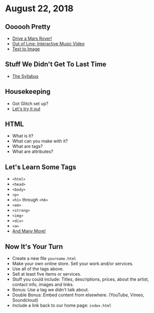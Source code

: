 # August 22, 2018

## Oooooh Pretty

- [Drive a Mars Rover!](https://opensourcerover.jpl.nasa.gov/)
- [Out of Line: Interactive Music Video](http://www.creativeapplications.net/js/out-of-line/)
- [Text to Image](http://t2i.cvalenzuelab.com/)

## Stuff We Didn't Get To Last Time

- [The Syllabus](https://github.com/riebschlager/kcai-tfc-2018/blob/master/syllabus/F18_IARTE240-81_Riebschlager.pdf)

## Housekeeping

- Got Glitch set up?
- [Let's try it out](https://glitch.com/edit/#!/zany-paper)

## HTML

- What is it?
- What can you make with it?
- What are tags?
- What are attributes?

## Let's Learn Some Tags

- `<html>`
- `<head>`
- `<body>`
- `<p>`
- `<h1>` through `<h6>`
- `<em>`
- `<strong>`
- `<img>`
- `<div>`
- `<a>`
- [And Many More!](https://developer.mozilla.org/en-US/docs/Web/HTML/Element)

## Now It's Your Turn

- Create a new file `yourname.html`
- Make your own online store. Sell your work and/or services.
- Use all of the tags above.
- Sell at least five items or services.
- Stuff you could include: Titles, descriptions, prices, about the artist, contact info, images and links.
- Bonus: Use a tag we didn't talk about.
- Double Bonus: Embed content from elsewhere. (YouTube, Vimeo, Soundcloud)
- Include a link back to our home page: `index.html`
